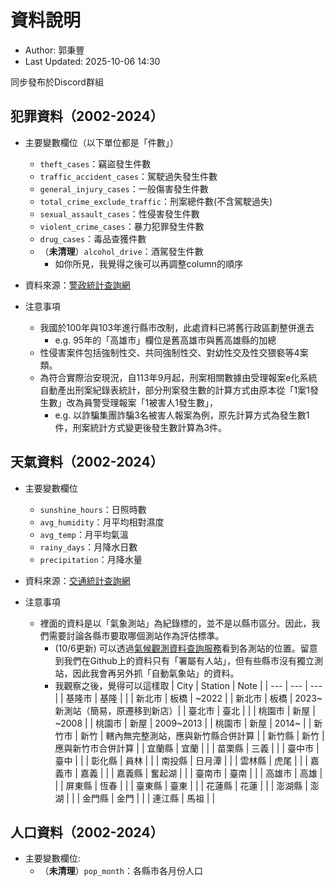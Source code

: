 # 資料說明

- Author: 郭秉豐
- Last Updated: 2025-10-06 14:30

同步發布於Discord群組

## 犯罪資料（2002-2024）
- 主要變數欄位（以下單位都是「件數」）
  - `theft_cases`：竊盜發生件數
  - `traffic_accident_cases`：駕駛過失發生件數
  - `general_injury_cases`：一般傷害發生件數
  - `total_crime_exclude_traffic`：刑案總件數(不含駕駛過失)
  - `sexual_assault_cases`：性侵害發生件數
  - `violent_crime_cases`：暴力犯罪發生件數
  - `drug_cases`：毒品查獲件數
  - （**未清理**）`alcohol_drive`：酒駕發生件數
    - 如你所見，我覺得之後可以再調整column的順序

- 資料來源：[警政統計查詢網](https://ba.npa.gov.tw/statis/webMain.aspx?k=defjsp)

- 注意事項
  - 我國於100年與103年進行縣市改制，此處資料已將舊行政區劃整併進去
    - e.g. 95年的「高雄市」欄位是舊高雄市與舊高雄縣的加總
  - 性侵害案件包括強制性交、共同強制性交、對幼性交及性交猥褻等4案類。
  - 為符合實際治安現況，自113年9月起，刑案相關數據由受理報案e化系統自動產出刑案紀錄表統計，部分刑案發生數的計算方式由原本從「1案1發生數」改為員警受理報案「1被害人1發生數」，
    - e.g. 以詐騙集團詐騙3名被害人報案為例，原先計算方式為發生數1件，刑案統計方式變更後發生數計算為3件。

## 天氣資料（2002-2024）
- 主要變數欄位
  - `sunshine_hours`：日照時數
  - `avg_humidity`：月平均相對濕度
  - `avg_temp`：月平均氣溫
  - `rainy_days`：月降水日數
  - `precipitation`：月降水量

- 資料來源：[交通統計查詢網](https://statis.motc.gov.tw/motc/Statistics/Display?Seq=333&Start=113-08-00&End=114-08-00&ShowYear=true&ShowMonth=true&ShowQuarter=false&ShowHalfYear=false&Mode=0&ColumnValues=4371&CodeListValues=6128_6129_6130_6131_6132_6133_6134_6135_6136_6137_6138_6139_6140_6141_6142_6143_6144_6145_6146_6147_6148_6149_6150_6151_6152_6153_6154)

- 注意事項
  - 裡面的資料是以「氣象測站」為紀錄標的，並不是以縣市區分。因此，我們需要討論各縣市要取哪個測站作為評估標準。
    - (10/6更新) 可以透過[氣候觀測資料查詢服務]( https://codis.cwa.gov.tw/StationData )看到各測站的位置。留意到我們在Github上的資料只有「署屬有人站」，但有些縣市沒有獨立測站，因此我會再另外抓「自動氣象站」的資料。
    - 我觀察之後，覺得可以這樣取
      | City | Station | Note |
      | --- | --- | --- |
      | 基隆市 | 基隆 | |
      | 新北市 | 板橋 | ~2022 |
      | 新北市 | 板橋 | 2023~ 新測站（簡易，原遷移到新店）|
      | 臺北市 | 臺北 | |
      | 桃園市 | 新屋 | ~2008 |
      | 桃園市 | 新屋 | 2009~2013 |
      | 桃園市 | 新屋 | 2014~ |
      | 新竹市 | 新竹 | 轄內無完整測站，應與新竹縣合併計算 |
      | 新竹縣 | 新竹 | 應與新竹市合併計算 |
      | 宜蘭縣 | 宜蘭 | |
      | 苗栗縣 | 三義 | |
      | 臺中市 | 臺中 | |
      | 彰化縣 | 員林 | |
      | 南投縣 | 日月潭 | |
      | 雲林縣 | 虎尾 | |
      | 嘉義市 | 嘉義 | |
      | 嘉義縣 | 奮起湖 | |
      | 臺南市 | 臺南 | |
      | 高雄市 | 高雄 | |
      | 屏東縣 | 恆春 | |
      | 臺東縣 | 臺東 | |
      | 花蓮縣 | 花蓮 | |
      | 澎湖縣 | 澎湖 | |
      | 金門縣 | 金門 | |
      | 連江縣 | 馬祖 | |

## 人口資料（2002-2024）
- 主要變數欄位:
  - （**未清理**）`pop_month`：各縣市各月份人口